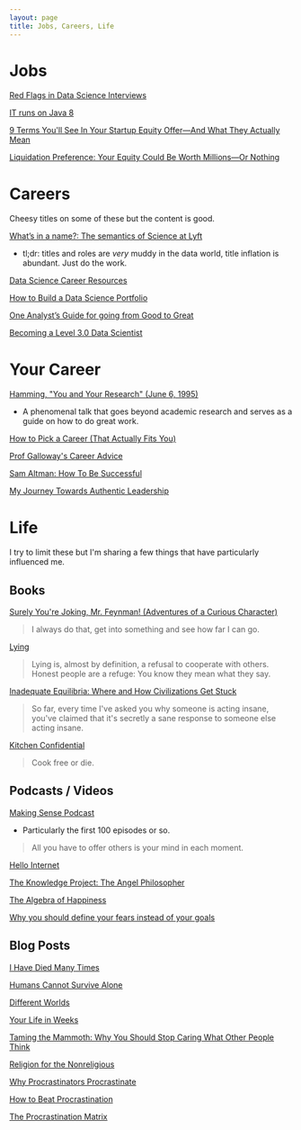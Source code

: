 ```yaml
---
layout: page
title: Jobs, Careers, Life
---
```


# Jobs

[Red Flags in Data Science Interviews](https://hookedondata.org/red-flags-in-data-science-interviews/)

[IT runs on Java 8](https://veekaybee.github.io/2019/05/10/java8/)

[9 Terms You'll See In Your Startup Equity Offer—And What They Actually Mean](https://angel.co/blog/9-terms-youll-see-in-your-equity-offer-and-what-they-actually-mean)

[Liquidation Preference: Your Equity Could Be Worth Millions—Or Nothing](https://angel.co/blog/liquidation-preference-your-equity-could-be-worth-millions-or-nothing)

# Careers
Cheesy titles on some of these but the content is good.

[What’s in a name?: The semantics of Science at Lyft](https://eng.lyft.com/whats-in-a-name-ce42f419d16c)

-  tl;dr: titles and roles are *very* muddy in the data world, title inflation is abundant. Just do the work.

[Data Science Career Resources](https://github.com/conordewey3/DS-Career-Resources)

[How to Build a Data Science Portfolio](https://towardsdatascience.com/how-to-build-a-data-science-portfolio-5f566517c79c)

[One Analyst’s Guide for going from Good to Great](https://blog.fishtownanalytics.com/one-analysts-guide-for-going-from-good-to-great-6697e67e37d9)

[Becoming a Level 3.0 Data Scientist](https://towardsdatascience.com/becoming-a-level-3-0-data-scientist-52641ff73cb3)

# Your Career

[Hamming, "You and Your Research" (June 6, 1995)](https://www.youtube.com/watch?v=a1zDuOPkMSw)

- A phenomenal talk that goes beyond academic research and serves as a guide on how to do great work.

[How to Pick a Career (That Actually Fits You)](https://waitbutwhy.com/2018/04/picking-career.html)

[Prof Galloway's Career Advice](https://www.youtube.com/watch?v=1T22QxTkPoM)

[Sam Altman: How To Be Successful](http://blog.samaltman.com/how-to-be-successful)

[My Journey Towards Authentic Leadership](https://thandy.org/my-journey-towards-authentic-leadership-40b8c54ee8f4)

# Life
I try to limit these but I'm sharing a few things that have particularly influenced me.

## Books

[Surely You're Joking, Mr. Feynman! (Adventures of a Curious Character)](https://www.amazon.com/Surely-Feynman-Adventures-Curious-Character/dp/0393316041)

> I always do that, get into something and see how far I can go.

[Lying](https://www.amazon.com/Lying-Sam-Harris/dp/1940051002)

> Lying is, almost by definition, a refusal to cooperate with others.
> Honest people are a refuge: You know they mean what they say.

[Inadequate Equilibria: Where and How Civilizations Get Stuck](https://www.amazon.com/Inadequate-Equilibria-Where-Civilizations-Stuck-ebook/dp/B076Z64CPG)

> So far, every time I've asked you why someone is acting insane, you've claimed that it's secretly a sane response to someone else acting insane.

[Kitchen Confidential](https://www.amazon.com/Kitchen-Confidential-Updated-Adventures-Underbelly/dp/0060899220)

> Cook free or die.

## Podcasts / Videos

[Making Sense Podcast](https://samharris.org/podcast/)

- Particularly the first 100 episodes or so.
> All you have to offer others is your mind in each moment.

[Hello Internet](http://www.hellointernet.fm/)

[The Knowledge Project: The Angel Philosopher](https://fs.blog/naval-ravikant/)

[The Algebra of Happiness](https://www.youtube.com/watch?v=qMW6xgPgY4s)

[Why you should define your fears instead of your goals](https://www.ted.com/talks/tim_ferriss_why_you_should_define_your_fears_instead_of_your_goals?language=en)

## Blog Posts

[I Have Died Many Times](http://www.cgpgrey.com/blog/i-have-died-many-times)

[Humans Cannot Survive Alone](https://medium.com/s/no-mercy-no-malice/we-are-pack-animals-and-engagement-equals-health-800c8c9bde36)

[Different Worlds](https://slatestarcodex.com/2017/10/02/different-worlds/)

[Your Life in Weeks](https://waitbutwhy.com/2014/05/life-weeks.html)

[Taming the Mammoth: Why You Should Stop Caring What Other People Think](https://waitbutwhy.com/2014/06/taming-mammoth-let-peoples-opinions-run-life.html)

[Religion for the Nonreligious](https://waitbutwhy.com/2014/10/religion-for-the-nonreligious.html)

[Why Procrastinators Procrastinate](https://waitbutwhy.com/2013/10/why-procrastinators-procrastinate.html)

[How to Beat Procrastination](https://waitbutwhy.com/2013/11/how-to-beat-procrastination.html)

[The Procrastination Matrix](https://waitbutwhy.com/2015/03/procrastination-matrix.html)
